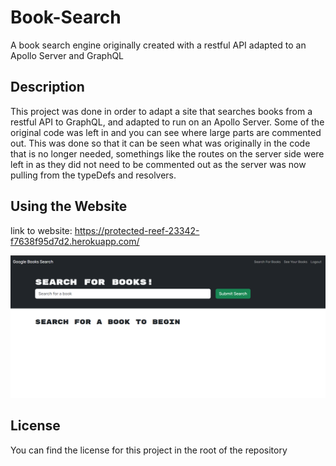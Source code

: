 # Book-Search
A book search engine originally created with a restful API adapted to an Apollo Server and GraphQL

## Description
This project was done in order to adapt a site that searches books from a restful API to GraphQL, and adapted to run on an Apollo Server. Some of the original code was left in and you can see where large parts are commented out.
This was done so that it can be seen what was originally in the code that is no longer needed, somethings like the routes on the server side were left in as they did not need to be commented out as the server was now pulling from the typeDefs and resolvers.

## Using the Website
link to website: https://protected-reef-23342-f7638f95d7d2.herokuapp.com/

![Home Page](client/src/assets/book-search-screenshot.png)

## License
You can find the license for this project in the root of the repository
